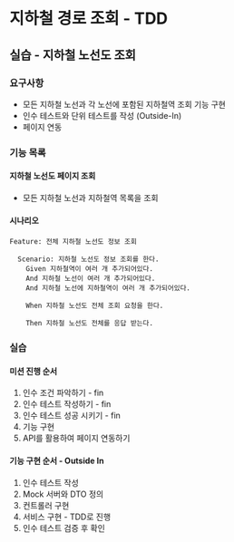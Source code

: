 # 지하철 경로 조회 - TDD

## 실습 - 지하철 노선도 조회

### 요구사항

- 모든 지하철 노선과 각 노선에 포함된 지하철역 조회 기능 구현
- 인수 테스트와 단위 테스트를 작성 (Outside-In)
- 페이지 연동



### 기능 목록

#### 지하철 노선도 페이지 조회

- 모든 지하철 노선과 지하철역 목록을 조회



#### 시나리오

```
Feature: 전체 지하철 노선도 정보 조회

  Scenario: 지하철 노선도 정보 조회를 한다.
    Given 지하철역이 여러 개 추가되어있다.
    And 지하철 노선이 여러 개 추가되어있다.
    And 지하철 노선에 지하철역이 여러 개 추가되어있다.
    
    When 지하철 노선도 전체 조회 요청을 한다.
    
    Then 지하철 노선도 전체를 응답 받는다.
```



### 실습

#### 미션 진행 순서

1. 인수 조건 파악하기 - fin
2. 인수 테스트 작성하기 - fin
3. 인수 테스트 성공 시키기 - fin
4. 기능 구현
5. API를 활용하여 페이지 연동하기



#### 기능 구현 순서 - Outside In

1. 인수 테스트 작성
2. Mock 서버와 DTO 정의
3. 컨트롤러 구현
4. 서비스 구현 - TDD로 진행
5. 인수 테스트 검증 후 확인
